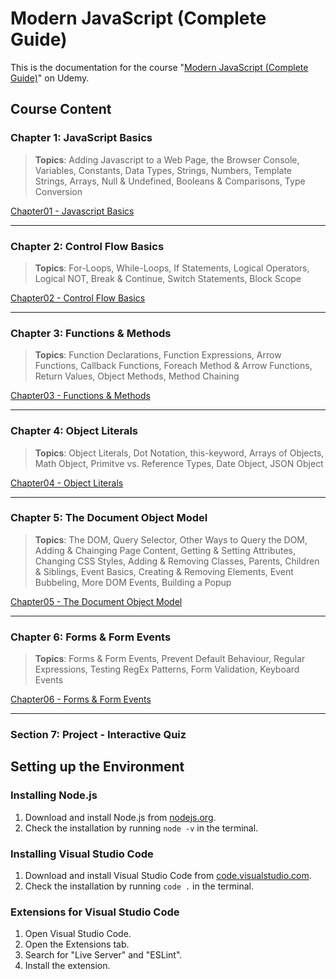 # Modern JavaScript (Complete Guide)

This is the documentation for the course "[Modern JavaScript (Complete Guide)](https://www.udemy.com/course/modern-javascript-from-novice-to-ninja/)" on Udemy.

## Course Content

### Chapter 1: JavaScript Basics

> **Topics**: Adding Javascript to a Web Page, the Browser Console, Variables, Constants, Data Types, Strings, Numbers, Template Strings, Arrays, Null & Undefined, Booleans & Comparisons, Type Conversion

[Chapter01 - Javascript Basics](/Modern-Javascript-Course/chapter01-JavaScriptBasics/)

---

### Chapter 2: Control Flow Basics

> **Topics**: For-Loops, While-Loops, If Statements, Logical Operators, Logical NOT, Break & Continue, Switch Statements, Block Scope

[Chapter02 - Control Flow Basics](/Modern-Javascript-Course/chapter02-ControlFlowBasics/)

---

### Chapter 3: Functions & Methods

> **Topics**: Function Declarations, Function Expressions, Arrow Functions, Callback Functions, Foreach Method & Arrow Functions, Return Values, Object Methods, Method Chaining

[Chapter03 - Functions & Methods](/Modern-Javascript-Course/chapter03-FunctionsAndMethods)

---

### Chapter 4: Object Literals

> **Topics**: Object Literals, Dot Notation, this-keyword, Arrays of Objects, Math Object, Primitve vs. Reference Types, Date Object, JSON Object

[Chapter04 - Object Literals](/Modern-Javascript-Course/chapter04-ObjectLiterals/)

---

### Chapter 5: The Document Object Model

> **Topics**: The DOM, Query Selector, Other Ways to Query the DOM, Adding & Chainging Page Content, Getting & Setting Attributes, Changing CSS Styles, Adding & Removing Classes, Parents, Children & Siblings, Event Basics, Creating & Removing Elements, Event Bubbeling, More DOM Events, Building a Popup

[Chapter05 - The Document Object Model](/Modern-Javascript-Course/chapter05-TheDocumentObjectModel/)

---

### Chapter 6: Forms & Form Events

> **Topics**: Forms & Form Events, Prevent Default Behaviour, Regular Expressions, Testing RegEx Patterns, Form Validation, Keyboard Events

[Chapter06 - Forms & Form Events](/Modern-Javascript-Course/chapter06-FormsAndFormEvents/)

---

### Section 7: Project - Interactive Quiz

## Setting up the Environment

### Installing Node.js

1. Download and install Node.js from [nodejs.org](https://nodejs.org/en/).
2. Check the installation by running `node -v` in the terminal.

### Installing Visual Studio Code

1. Download and install Visual Studio Code from [code.visualstudio.com](https://code.visualstudio.com/).
2. Check the installation by running `code .` in the terminal.

### Extensions for Visual Studio Code

1. Open Visual Studio Code.
2. Open the Extensions tab.
3. Search for "Live Server" and "ESLint".
4. Install the extension.
